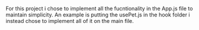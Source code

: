 For this project i chose to implement all the fucntionality in the App.js file to maintain simplicity. An example is putting the usePet.js in the hook folder i instead chose to implement all of it on the main file. 